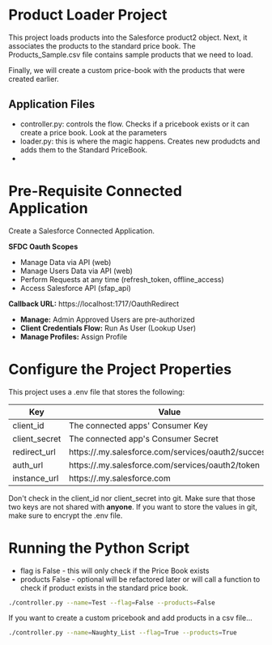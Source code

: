 # Product Loader Project #
This project loads products into the Salesforce product2 object.
Next, it associates the products to the standard price book. The Products_Sample.csv 
file contains sample products that we need to load.

Finally, we will create a custom price-book with the
products that were created earlier.

## Application Files ##
- controller.py: controls the flow.  Checks if a pricebook exists or it can create a price book.  Look at the parameters
- loader.py: this is where the magic happens.  Creates new produdcts and adds them to the Standard PriceBook.
- 
# Pre-Requisite Connected Application #

Create a Salesforce Connected Application.

**SFDC Oauth Scopes**
* Manage Data via API (web)
* Manage Users Data via API (web)
* Perform Requests at any time (refresh_token, offline_access)
* Access Salesforce API (sfap_api)

**Callback URL:** https://localhost:1717/OauthRedirect
- **Manage:** Admin Approved Users are pre-authorized
- **Client Credentials Flow:** Run As User (Lookup User)
- **Manage Profiles:** Assign Profile

# Configure the Project Properties #
This project uses a .env file that stores the following:

| Key           | Value                                                           |
|---------------|-----------------------------------------------------------------|
| client_id     | The connected apps' Consumer Key                                |
| client_secret | The connected app's Consumer Secret                             |
| redirect_url  | https://<name--alias>.my.salesforce.com/services/oauth2/success |
| auth_url      | https://<name--alias>.my.salesforce.com/services/oauth2/token   |
| instance_url  | https://<base-url>.my.salesforce.com                            |

Don't check in the client_id nor client_secret into git. Make sure that those two keys are
not shared with **anyone**.  If you want to store the values in git, make sure to encrypt the .env file.

# Running the Python Script #
- flag is False - this will only check if the Price Book exists
- products False - optional will be refactored later or will call a function to check if product exists in the standard price book.
```bash
./controller.py --name=Test --flag=False --products=False
```
If you want to create a custom pricebook and add products in a csv file...

```bash
./controller.py --name=Naughty_List --flag=True --products=True
```
